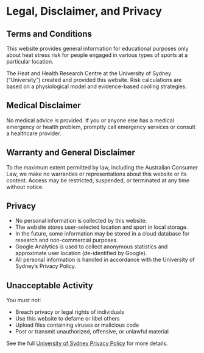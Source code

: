 # Legal, Disclaimer, and Privacy

## Terms and Conditions

This website provides general information for educational purposes only about heat stress risk for people engaged in various types of sports at a particular location.

The Heat and Health Research Centre at the University of Sydney (“University”) created and provided this website. Risk calculations are based on a physiological model and evidence-based cooling strategies.

## Medical Disclaimer

No medical advice is provided. If you or anyone else has a medical emergency or health problem, promptly call emergency services or consult a healthcare provider.

## Warranty and General Disclaimer

To the maximum extent permitted by law, including the Australian Consumer Law, we make no warranties or representations about this website or its content. Access may be restricted, suspended, or terminated at any time without notice.

## Privacy

- No personal information is collected by this website.
- The website stores user-selected location and sport in local storage.
- In the future, some information may be stored in a cloud database for research and non-commercial purposes.
- Google Analytics is used to collect anonymous statistics and approximate user location (de-identified by Google).
- All personal information is handled in accordance with the University of Sydney’s Privacy Policy.

## Unacceptable Activity

You must not:
- Breach privacy or legal rights of individuals
- Use this website to defame or libel others
- Upload files containing viruses or malicious code
- Post or transmit unauthorized, offensive, or unlawful material

See the full [University of Sydney Privacy Policy](https://www.sydney.edu.au/about-us/governance-and-structure/policies/privacy.html) for more details.


